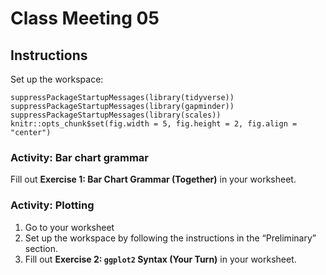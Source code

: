 # Class Meeting 05

## Instructions
Set up the workspace:
````
suppressPackageStartupMessages(library(tidyverse))
suppressPackageStartupMessages(library(gapminder))
suppressPackageStartupMessages(library(scales))
knitr::opts_chunk$set(fig.width = 5, fig.height = 2, fig.align = "center")
````

### Activity: Bar chart grammar
Fill out **Exercise 1: Bar Chart Grammar (Together)** in your worksheet.

### Activity: Plotting
1. Go to your worksheet
1. Set up the workspace by following the instructions in the “Preliminary” section.
1. Fill out **Exercise 2: `ggplot2` Syntax (Your Turn)** in your worksheet.
